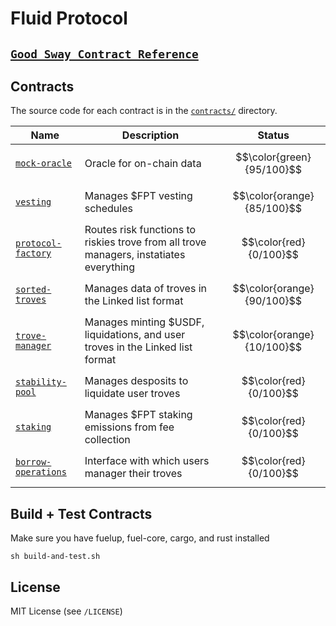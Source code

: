 # Fluid Protocol

## [`Good Sway Contract Reference`](https://github.com/FuelLabs/sway-applications/tree/master/AMM/project)

Contracts
---------

The source code for each contract is in the [`contracts/`](contracts/)
directory.

| Name                                               | Description                            | Status |
| -------------------------------------------------- | -------------------------------------- | ------- |
| [`mock-oracle`](contracts/mock-oracle-contract)       | Oracle for on-chain data | $$\color{green}{95/100}$$ 
| [`vesting`](contracts/vesting-contract)       | Manages $FPT vesting schedules | $$\color{orange}{85/100}$$
| [`protocol-factory`](contracts/protocol-contract)       | Routes risk functions to riskies trove from all trove managers, instatiates everything |$$\color{red}{0/100}$$
| [`sorted-troves`](contracts/sorted-troves-contract)       | Manages data of troves in the Linked list format |$$\color{orange}{90/100}$$
| [`trove-manager`](contracts/trove-manager-contract)       | Manages minting $USDF, liquidations, and user troves in the Linked list format |$$\color{orange}{10/100}$$
| [`stability-pool`](contracts/stability-pool-contract)       | Manages desposits to liquidate user troves | $$\color{red}{0/100}$$
| [`staking`](contracts/staking-contract)       | Manages $FPT staking emissions from fee collection | $$\color{red}{0/100}$$ |
| [`borrow-operations`](contracts/borrow-operations-contract)       | Interface with which users manager their troves | $$\color{red}{0/100}$$ |

Build + Test Contracts
-------------------------------

Make sure you have fuelup, fuel-core, cargo, and rust installed 

```
sh build-and-test.sh
```

License
-------

MIT License (see `/LICENSE`)
